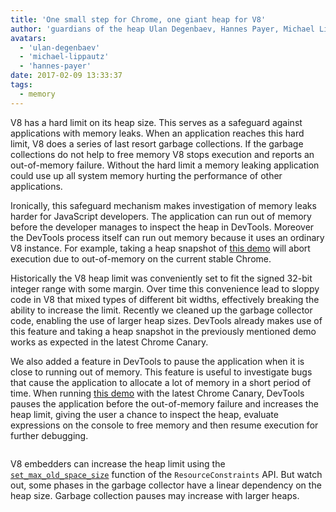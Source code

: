 ```yaml
---
title: 'One small step for Chrome, one giant heap for V8'
author: 'guardians of the heap Ulan Degenbaev, Hannes Payer, Michael Lippautz, and DevTools master Alexey Kozyatinskiy'
avatars:
  - 'ulan-degenbaev'
  - 'michael-lippautz'
  - 'hannes-payer'
date: 2017-02-09 13:33:37
tags:
  - memory
---
```

V8 has a hard limit on its heap size. This serves as a safeguard against applications with memory leaks. When an application reaches this hard limit, V8 does a series of last resort garbage collections. If the garbage collections do not help to free memory V8 stops execution and reports an out-of-memory failure. Without the hard limit a memory leaking application could use up all system memory hurting the performance of other applications.

Ironically, this safeguard mechanism makes investigation of memory leaks harder for JavaScript developers. The application can run out of memory before the developer manages to inspect the heap in DevTools. Moreover the DevTools process itself can run out memory because it uses an ordinary V8 instance. For example, taking a heap snapshot of [this demo](https://ulan.github.io/misc/heap-snapshot-demo.html) will abort execution due to out-of-memory on the current stable Chrome.

Historically the V8 heap limit was conveniently set to fit the signed 32-bit integer range with some margin. Over time this convenience lead to sloppy code in V8 that mixed types of different bit widths, effectively breaking the ability to increase the limit. Recently we cleaned up the garbage collector code, enabling the use of larger heap sizes. DevTools already makes use of this feature and taking a heap snapshot in the previously mentioned demo works as expected in the latest Chrome Canary.

We also added a feature in DevTools to pause the application when it is close to running out of memory. This feature is useful to investigate bugs that cause the application to allocate a lot of memory in a short period of time. When running [this demo](https://ulan.github.io/misc/oom.html) with the latest Chrome Canary, DevTools pauses the application before the out-of-memory failure and increases the heap limit, giving the user a chance to inspect the heap, evaluate expressions on the console to free memory and then resume execution for further debugging.

<figure>
  <img src="/_img/heap-size-limit/debugger.png" alt="">
</figure>

V8 embedders can increase the heap limit using the [`set_max_old_space_size`](https://codesearch.chromium.org/chromium/src/v8/include/v8.h?q=set_max_old_space_size) function of the `ResourceConstraints` API. But watch out, some phases in the garbage collector have a linear dependency on the heap size. Garbage collection pauses may increase with larger heaps.
